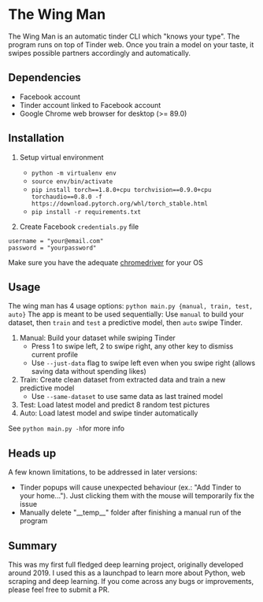 # The Wing Man

The Wing Man is an automatic tinder CLI which "knows your type". 
The program runs on top of Tinder web.
Once you train a model on your taste, it swipes possible partners accordingly and automatically.

## Dependencies

* Facebook account
* Tinder account linked to Facebook account
* Google Chrome web browser for desktop (>= 89.0)

## Installation

1. Setup virtual environment
	* `python -m virtualenv env`
	* `source env/bin/activate`
	* `pip install torch==1.8.0+cpu torchvision==0.9.0+cpu torchaudio==0.8.0 -f https://download.pytorch.org/whl/torch_stable.html`
	* `pip install -r requirements.txt`

2. Create Facebook `credentials.py` file
``` 
username = "your@email.com"
password = "yourpassword" 
```

Make sure you have the adequate [chromedriver](https://chromedriver.chromium.org/) for your OS


## Usage
The wing man has 4 usage options: `python main.py {manual, train, test, auto}`
The app is meant to be used sequentially: Use `manual` to build your dataset, then `train` and `test` a predictive model, then `auto` swipe Tinder.

1. Manual: Build your dataset while swiping Tinder
	* Press 1 to swipe left, 2 to swipe right, any other key to dismiss current profile
	* Use `--just-data` flag to swipe left even when you swipe right (allows saving data without spending likes)
2. Train: Create clean dataset from extracted data and train a new predictive model
	* Use `--same-dataset` to use same data as last trained model
3. Test: Load latest model and predict 8 random test pictures
4. Auto: Load latest model and swipe tinder automatically

See ``python main.py -h``for more info

## Heads up
A few known limitations, to be addressed in later versions:

* Tinder popups will cause unexpected behaviour (ex.: "Add Tinder to your home..."). Just clicking them with the mouse will temporarily fix the issue
* Manually delete "\_\_temp\_\_" folder after finishing a manual run of the program

## Summary
This was my first full fledged deep learning project, originally developed around 2019.
I used this as a launchpad to learn more about Python, web scraping and deep learning.
If you come across any bugs or improvements, please feel free to submit a PR.

